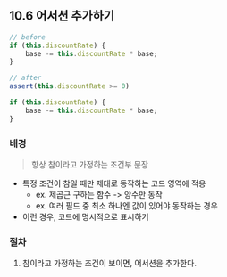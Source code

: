 ## 10.6 어서션 추가하기

```js
// before
if (this.discountRate) {
    base -= this.discountRate * base;
}
```

```js
// after
assert(this.discountRate >= 0) 

if (this.discountRate) {
    base -= this.discountRate * base;
}
```

### 배경
> 항상 참이라고 가정하는 조건부 문장
- 특정 조건이 참일 때만 제대로 동작하는 코드 영역에 적용
  - ex. 제곱근 구하는 함수 -> 양수만 동작
  - ex. 여러 필드 중 최소 하나엔 값이 있어야 동작하는 경우
- 이런 경우, 코드에 명시적으로 표시하기

### 절차
1. 참이라고 가정하는 조건이 보이면, 어서션을 추가한다.